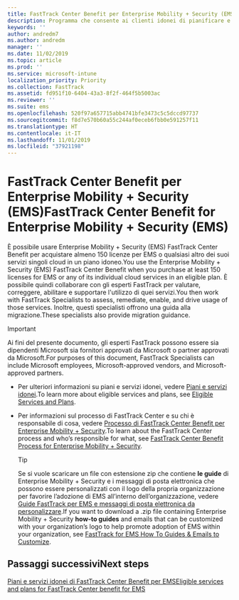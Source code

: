 ```yaml
---
title: FastTrack Center Benefit per Enterprise Mobility + Security (EMS)
description: Programma che consente ai clienti idonei di pianificare e distribuire Intune e Azure Active Directory Premium
keywords: ''
author: andredm7
ms.author: andredm
manager: ''
ms.date: 11/02/2019
ms.topic: article
ms.prod: ''
ms.service: microsoft-intune
localization_priority: Priority
ms.collection: FastTrack
ms.assetid: fd951f10-6404-43a3-8f2f-464f5b5003ac
ms.reviewer: ''
ms.suite: ems
ms.openlocfilehash: 520f97a657715abb4741bfe3473c5c5dccd97737
ms.sourcegitcommit: f8d7e570b60a55c244af0eceb6fbb0e591257f11
ms.translationtype: HT
ms.contentlocale: it-IT
ms.lasthandoff: 11/01/2019
ms.locfileid: "37921198"
---
```

# <a name="fasttrack-center-benefit-for-enterprise-mobility--security-ems"></a><span data-ttu-id="70979-103">FastTrack Center Benefit per Enterprise Mobility + Security (EMS)</span><span class="sxs-lookup"><span data-stu-id="70979-103">FastTrack Center Benefit for Enterprise Mobility + Security (EMS)</span></span>

<span data-ttu-id="70979-104">È possibile usare Enterprise Mobility + Security (EMS) FastTrack Center Benefit per acquistare almeno 150 licenze per EMS o qualsiasi altro dei suoi servizi singoli cloud in un piano idoneo.</span><span class="sxs-lookup"><span data-stu-id="70979-104">You use the Enterprise Mobility + Security (EMS) FastTrack Center Benefit when you purchase at least 150 licenses for EMS or any of its individual cloud services in an eligible plan.</span></span> <span data-ttu-id="70979-105">È possibile quindi collaborare con gli esperti FastTrack per valutare, correggere, abilitare e supportare l'utilizzo di quei servizi.</span><span class="sxs-lookup"><span data-stu-id="70979-105">You then work with FastTrack Specialists to assess, remediate, enable, and drive usage of those services.</span></span> <span data-ttu-id="70979-106">Inoltre, questi specialisti offrono una guida alla migrazione.</span><span class="sxs-lookup"><span data-stu-id="70979-106">These specialists also provide migration guidance.</span></span> 

> [!IMPORTANT]
> <span data-ttu-id="70979-107">Ai fini del presente documento, gli esperti FastTrack possono essere sia dipendenti Microsoft sia fornitori approvati da Microsoft o partner approvati da Microsoft.</span><span class="sxs-lookup"><span data-stu-id="70979-107">For purposes of this document, FastTrack Specialists can include Microsoft employees, Microsoft-approved vendors, and Microsoft-approved partners.</span></span>

- <span data-ttu-id="70979-108">Per ulteriori informazioni su piani e servizi idonei, vedere [Piani e servizi idonei](M365-eligible-services-and-plans.md).</span><span class="sxs-lookup"><span data-stu-id="70979-108">To learn more about eligible services and plans, see [Eligible Services and Plans](M365-eligible-services-and-plans.md).</span></span>

- <span data-ttu-id="70979-109">Per informazioni sul processo di FastTrack Center e su chi è responsabile di cosa, vedere [Processo di FastTrack Center Benefit per Enterprise Mobility + Security](EMS-fasttrack-process.md).</span><span class="sxs-lookup"><span data-stu-id="70979-109">To learn about the FastTrack Center process and who’s responsible for what, see [FastTrack Center Benefit Process for Enterprise Mobility + Security](EMS-fasttrack-process.md).</span></span>

    > [!TIP]
    > <span data-ttu-id="70979-110">Se si vuole scaricare un file con estensione zip che contiene **le guide** di Enterprise Mobility + Security e i messaggi di posta elettronica che possono essere personalizzati con il logo della propria organizzazione per favorire l’adozione di EMS all’interno dell’organizzazione, vedere [Guide FastTrack per EMS e messaggi di posta elettronica da personalizzare](https://gallery.technet.microsoft.com/FastTrack-for-EMS-How-To-f170da4c).</span><span class="sxs-lookup"><span data-stu-id="70979-110">If you want to download a .zip file containing Enterprise Mobility + Security **how-to guides** and emails that can be customized with your organization’s logo to help promote adoption of EMS within your organization, see [FastTrack for EMS How To Guides & Emails to Customize](https://gallery.technet.microsoft.com/FastTrack-for-EMS-How-To-f170da4c).</span></span>

## <a name="next-steps"></a><span data-ttu-id="70979-111">Passaggi successivi</span><span class="sxs-lookup"><span data-stu-id="70979-111">Next steps</span></span>

[<span data-ttu-id="70979-112">Piani e servizi idonei di FastTrack Center Benefit per EMS</span><span class="sxs-lookup"><span data-stu-id="70979-112">Eligible services and plans for FastTrack Center benefit for EMS</span></span>](M365-eligible-services-and-plans.md)


